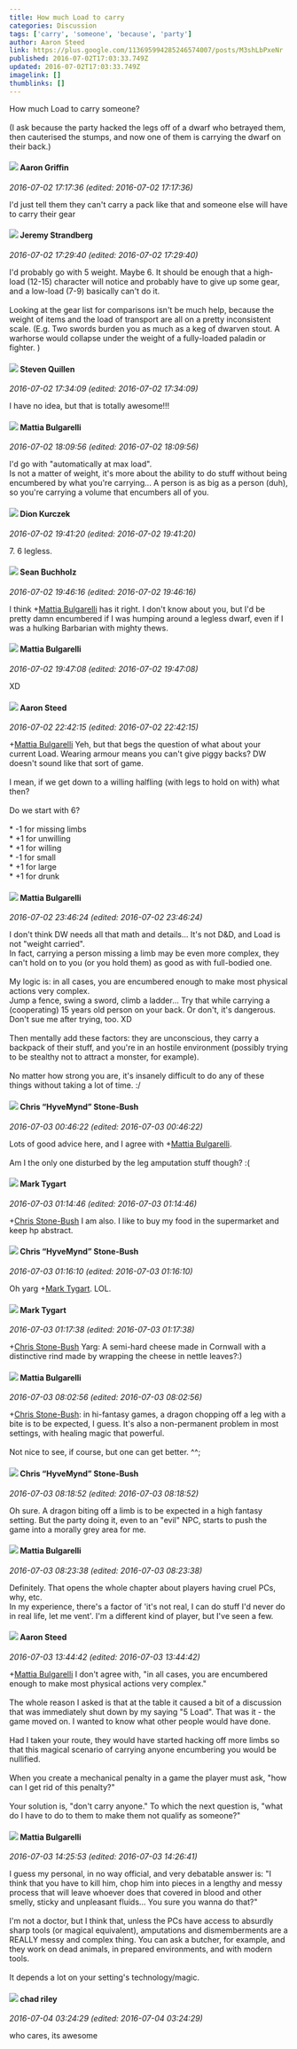 ```yaml
---
title: How much Load to carry
categories: Discussion
tags: ['carry', 'someone', 'because', 'party']
author: Aaron Steed
link: https://plus.google.com/113695994285246574007/posts/M3shLbPxeNr
published: 2016-07-02T17:03:33.749Z
updated: 2016-07-02T17:03:33.749Z
imagelink: []
thumblinks: []
---
```


How much Load to carry someone?<br /><br />(I ask because the party hacked the legs off of a dwarf who betrayed them, then cauterised the stumps, and now one of them is carrying the dwarf on their back.)
<div id='comment z12jv5uj1kr5tdvvr22hv5aasm3jevd5104'>
  <h4><img src='{{site.baseurl}}//images/avatars/103667855585775066713_photo.jpg'> Aaron Griffin</h4>
      <p><cite>2016-07-02 17:17:36 (edited: 2016-07-02 17:17:36)</cite></p>
        <p>I&#39;d just tell them they can&#39;t carry a pack like that and someone else will have to carry their gear</p>
</div>
        

<div id='comment z12jv5uj1kr5tdvvr22hv5aasm3jevd5104'>
  <h4><img src='{{site.baseurl}}//images/avatars/102595580176380683252_photo.jpg'> Jeremy Strandberg</h4>
      <p><cite>2016-07-02 17:29:40 (edited: 2016-07-02 17:29:40)</cite></p>
        <p>I&#39;d probably go with 5 weight. Maybe 6.  It should be enough that a high-load (12-15) character will notice and probably have to give up some gear, and a low-load (7-9) basically can&#39;t do it. <br /><br />Looking at the gear list for comparisons isn&#39;t be much help, because the weight of items and the load of transport are all on a pretty inconsistent scale. (E.g. Two swords burden you as much as a keg of dwarven stout.  A warhorse would collapse under the weight of a fully-loaded paladin or fighter. )</p>
</div>
        

<div id='comment z12jv5uj1kr5tdvvr22hv5aasm3jevd5104'>
  <h4><img src='{{site.baseurl}}//images/avatars/117527784788508759223_photo.jpg'> Steven Quillen</h4>
      <p><cite>2016-07-02 17:34:09 (edited: 2016-07-02 17:34:09)</cite></p>
        <p>I have no idea, but that is totally awesome!!!</p>
</div>
        

<div id='comment z12jv5uj1kr5tdvvr22hv5aasm3jevd5104'>
  <h4><img src='{{site.baseurl}}//images/avatars/100990726871994245256_photo.jpg'> Mattia Bulgarelli</h4>
      <p><cite>2016-07-02 18:09:56 (edited: 2016-07-02 18:09:56)</cite></p>
        <p>I&#39;d go with &quot;automatically at max load&quot;. <br />Is not a matter of weight, it&#39;s more about the ability to do stuff without being encumbered by what you&#39;re carrying... A person is as big as a person (duh), so you&#39;re carrying a volume that encumbers all of you.</p>
</div>
        

<div id='comment z12jv5uj1kr5tdvvr22hv5aasm3jevd5104'>
  <h4><img src='{{site.baseurl}}//images/avatars/115799062889430174818_photo.jpg'> Dion Kurczek</h4>
      <p><cite>2016-07-02 19:41:20 (edited: 2016-07-02 19:41:20)</cite></p>
        <p>7.  6 legless.</p>
</div>
        

<div id='comment z12jv5uj1kr5tdvvr22hv5aasm3jevd5104'>
  <h4><img src='{{site.baseurl}}//images/avatars/113718430411136274568_photo.jpg'> Sean Buchholz</h4>
      <p><cite>2016-07-02 19:46:16 (edited: 2016-07-02 19:46:16)</cite></p>
        <p>I think <span class="proflinkWrapper"><span class="proflinkPrefix">+</span><a class="proflink" href="https://plus.google.com/100990726871994245256" oid="100990726871994245256">Mattia Bulgarelli</a></span> has it right. I don&#39;t know about you, but I&#39;d be pretty damn encumbered if I was humping around a legless dwarf, even if I was a hulking Barbarian with mighty thews.</p>
</div>
        

<div id='comment z12jv5uj1kr5tdvvr22hv5aasm3jevd5104'>
  <h4><img src='{{site.baseurl}}//images/avatars/100990726871994245256_photo.jpg'> Mattia Bulgarelli</h4>
      <p><cite>2016-07-02 19:47:08 (edited: 2016-07-02 19:47:08)</cite></p>
        <p>XD</p>
</div>
        

<div id='comment z12jv5uj1kr5tdvvr22hv5aasm3jevd5104'>
  <h4><img src='{{site.baseurl}}//images/avatars/113695994285246574007_photo.jpg'> Aaron Steed</h4>
      <p><cite>2016-07-02 22:42:15 (edited: 2016-07-02 22:42:15)</cite></p>
        <p><span class="proflinkWrapper"><span class="proflinkPrefix">+</span><a class="proflink" href="https://plus.google.com/100990726871994245256" oid="100990726871994245256">Mattia Bulgarelli</a></span> Yeh, but that begs the question of what about your current Load. Wearing armour means you can&#39;t give piggy backs? DW doesn&#39;t sound like that sort of game.<br /><br />I mean, if we get down to a willing halfling (with legs to hold on with) what then?<br /><br />Do we start with 6?<br /><br />* -1 for missing limbs<br />* +1 for unwilling<br />* +1 for willing<br />* -1 for small<br />* +1 for large<br />* +1 for drunk</p>
</div>
        

<div id='comment z12jv5uj1kr5tdvvr22hv5aasm3jevd5104'>
  <h4><img src='{{site.baseurl}}//images/avatars/100990726871994245256_photo.jpg'> Mattia Bulgarelli</h4>
      <p><cite>2016-07-02 23:46:24 (edited: 2016-07-02 23:46:24)</cite></p>
        <p>I don&#39;t think DW needs all that math and details... It&#39;s not D&amp;D, and Load is not &quot;weight carried&quot;. <br />In fact, carrying a person missing a limb may be even more complex, they can&#39;t hold on to you (or you hold them) as good as with full-bodied one.<br /><br />My logic is: in all cases, you are encumbered enough to make most physical actions very complex. <br />Jump a fence, swing a sword, climb a ladder... Try that while carrying a (cooperating) 15 years old person on your back. Or don&#39;t, it&#39;s dangerous. Don&#39;t sue me after trying, too. XD <br /><br />Then mentally add these factors: they are unconscious, they carry a backpack of their stuff, and you&#39;re in an hostile environment (possibly trying to be stealthy not to attract a  monster, for example). <br /><br />No matter how strong you are, it&#39;s insanely difficult to do any of these things without taking a lot of time. :/</p>
</div>
        

<div id='comment z12jv5uj1kr5tdvvr22hv5aasm3jevd5104'>
  <h4><img src='{{site.baseurl}}//images/avatars/108053817066303198241_photo.jpg'> Chris “HyveMynd” Stone-Bush</h4>
      <p><cite>2016-07-03 00:46:22 (edited: 2016-07-03 00:46:22)</cite></p>
        <p>Lots of good advice here, and I agree with <span class="proflinkWrapper"><span class="proflinkPrefix">+</span><a class="proflink" href="https://plus.google.com/100990726871994245256" oid="100990726871994245256">Mattia Bulgarelli</a></span>.<br /><br />Am I the only one disturbed by the leg amputation stuff though? :(</p>
</div>
        

<div id='comment z12jv5uj1kr5tdvvr22hv5aasm3jevd5104'>
  <h4><img src='{{site.baseurl}}//images/avatars/118088719859349999400_photo.jpg'> Mark Tygart</h4>
      <p><cite>2016-07-03 01:14:46 (edited: 2016-07-03 01:14:46)</cite></p>
        <p><span class="proflinkWrapper"><span class="proflinkPrefix">+</span><a class="proflink" href="https://plus.google.com/108053817066303198241" oid="108053817066303198241">Chris Stone-Bush</a></span> I am also. I like to buy my food in the supermarket and keep hp abstract.</p>
</div>
        

<div id='comment z12jv5uj1kr5tdvvr22hv5aasm3jevd5104'>
  <h4><img src='{{site.baseurl}}//images/avatars/108053817066303198241_photo.jpg'> Chris “HyveMynd” Stone-Bush</h4>
      <p><cite>2016-07-03 01:16:10 (edited: 2016-07-03 01:16:10)</cite></p>
        <p>Oh yarg <span class="proflinkWrapper"><span class="proflinkPrefix">+</span><a class="proflink" href="https://plus.google.com/118088719859349999400" oid="118088719859349999400">Mark Tygart</a></span>​. LOL.</p>
</div>
        

<div id='comment z12jv5uj1kr5tdvvr22hv5aasm3jevd5104'>
  <h4><img src='{{site.baseurl}}//images/avatars/118088719859349999400_photo.jpg'> Mark Tygart</h4>
      <p><cite>2016-07-03 01:17:38 (edited: 2016-07-03 01:17:38)</cite></p>
        <p><span class="proflinkWrapper"><span class="proflinkPrefix">+</span><a class="proflink" href="https://plus.google.com/108053817066303198241" oid="108053817066303198241">Chris Stone-Bush</a></span> Yarg: A semi-hard cheese made in Cornwall with a distinctive rind made by wrapping the cheese in nettle leaves?:)</p>
</div>
        

<div id='comment z12jv5uj1kr5tdvvr22hv5aasm3jevd5104'>
  <h4><img src='{{site.baseurl}}//images/avatars/100990726871994245256_photo.jpg'> Mattia Bulgarelli</h4>
      <p><cite>2016-07-03 08:02:56 (edited: 2016-07-03 08:02:56)</cite></p>
        <p><span class="proflinkWrapper"><span class="proflinkPrefix">+</span><a class="proflink" href="https://plus.google.com/108053817066303198241" oid="108053817066303198241">Chris Stone-Bush</a></span>​: in hi-fantasy games, a dragon chopping off a leg with a bite is to be expected, I guess. It&#39;s also a non-permanent problem in most settings, with healing magic that powerful. <br /><br />Not nice to see, if course, but one can get better. ^^;</p>
</div>
        

<div id='comment z12jv5uj1kr5tdvvr22hv5aasm3jevd5104'>
  <h4><img src='{{site.baseurl}}//images/avatars/108053817066303198241_photo.jpg'> Chris “HyveMynd” Stone-Bush</h4>
      <p><cite>2016-07-03 08:18:52 (edited: 2016-07-03 08:18:52)</cite></p>
        <p>Oh sure. A dragon biting off a limb is to be expected in a high fantasy setting. But the party doing it, even to an &quot;evil&quot; NPC, starts to push the game into a morally grey area for me.</p>
</div>
        

<div id='comment z12jv5uj1kr5tdvvr22hv5aasm3jevd5104'>
  <h4><img src='{{site.baseurl}}//images/avatars/100990726871994245256_photo.jpg'> Mattia Bulgarelli</h4>
      <p><cite>2016-07-03 08:23:38 (edited: 2016-07-03 08:23:38)</cite></p>
        <p>Definitely. That opens the whole chapter about players having cruel PCs, why, etc.<br />In my experience, there&#39;s a factor of &#39;it&#39;s not real, I can do stuff I&#39;d never do in real life, let me vent&#39;. I&#39;m a different kind of player, but I&#39;ve seen a few.</p>
</div>
        

<div id='comment z12jv5uj1kr5tdvvr22hv5aasm3jevd5104'>
  <h4><img src='{{site.baseurl}}//images/avatars/113695994285246574007_photo.jpg'> Aaron Steed</h4>
      <p><cite>2016-07-03 13:44:42 (edited: 2016-07-03 13:44:42)</cite></p>
        <p><span class="proflinkWrapper"><span class="proflinkPrefix">+</span><a class="proflink" href="https://plus.google.com/100990726871994245256" oid="100990726871994245256">Mattia Bulgarelli</a></span> I don&#39;t agree with, &quot;in all cases, you are encumbered enough to make most physical actions very complex.&quot;<br /><br />The whole reason I asked is that at the table it caused a bit of a discussion that was immediately shut down by my saying &quot;5 Load&quot;. That was it - the game moved on. I wanted to know what other people would have done.<br /><br />Had I taken your route, they would have started hacking off more limbs so that this magical scenario of carrying anyone encumbering you would be nullified.<br /><br />When you create a mechanical penalty in a game the player must ask, &quot;how can I get rid of this penalty?&quot;<br /><br />Your solution is, &quot;don&#39;t carry anyone.&quot; To which the next question is, &quot;what do I have to do to them to make them not qualify as someone?&quot;</p>
</div>
        

<div id='comment z12jv5uj1kr5tdvvr22hv5aasm3jevd5104'>
  <h4><img src='{{site.baseurl}}//images/avatars/100990726871994245256_photo.jpg'> Mattia Bulgarelli</h4>
      <p><cite>2016-07-03 14:25:53 (edited: 2016-07-03 14:26:41)</cite></p>
        <p>I guess my personal, in no way official, and very debatable answer is: &quot;I think that you have to kill him, chop him into pieces in a lengthy and messy process that will leave whoever does that covered in blood and other smelly, sticky and unpleasant fluids... You sure you wanna do that?&quot; <br /><br />I&#39;m not a doctor, but I think that, unless the PCs have access to absurdly sharp tools (or magical equivalent), amputations and dismemberments are a REALLY messy and complex thing. You can ask a butcher, for example, and they work on dead animals,  in prepared environments, and with modern tools.<br /><br />It depends a lot on your setting&#39;s technology/magic. </p>
</div>
        

<div id='comment z12jv5uj1kr5tdvvr22hv5aasm3jevd5104'>
  <h4><img src='{{site.baseurl}}//images/avatars/110321656928277418624_photo.jpg'> chad riley</h4>
      <p><cite>2016-07-04 03:24:29 (edited: 2016-07-04 03:24:29)</cite></p>
        <p>who cares, its awesome</p>
</div>
        